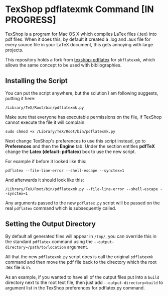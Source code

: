 TexShop pdflatexmk Command [IN PROGRESS]
========================

TexShop is a program for Mac OS X which compiles LaTex files (.tex) into pdf files. When it does this, by default it created a .log and .aux file for every source file in your LaTeX document, this gets annoying with large projects.

This repository holds a fork from [texshop-pdflatex](https://github.com/marcuswhybrow/texshop-pdflatex) for `pkflatexmk`, which allows the same concept to be used with bibliographies.

Installing the Script
---------------------

You can put the script anywhere, but the solution I am following suggests, putting it here:

    /Library/TeX/Root/bin/pdflatexmk.py

Make sure that everyone has executable permissions on the file, if TexShop cannot execute the file it will complain:

    sudo chmod +x /Library/TeX/Root/bin/pdflatexmk.py

Next change TexShop's preferences to use this script instead, go to **Preferences** and then the **Engine** tab. Under the section entitles **pdfTeX** change the **Latex (default: pdflatex)** box to use the new script.

For example if before it looked like this:

    pdflatex --file-line-error --shell-escape --synctex=1

And afterwards it should look like this:

    /Library/TeX/Root/bin/pdflatexmk.py --file-line-error --shell-escape --synctex=1

Any arguments passed to the new `pdflatex.py` script will be passed on the real `pdflatex` command which is subsequently called.

Setting the Output Directory
----------------------------

By default all generated files will appear in `/tmp/`, you can override this in the standard `pdflatex` command using the `--output-directory=/path/to/location` argument.

All that the new `pdflatexmk.py` script does is call the original `pdflatexmk` command and then move the pdf file back to the directory which the root .tex file is in.

As an example, if you wanted to have all of the output files put into a `build` directory next to the root text file, then just add `--output-directory=build` to argument list in the TexShop preferences for pdflatex.py command.
